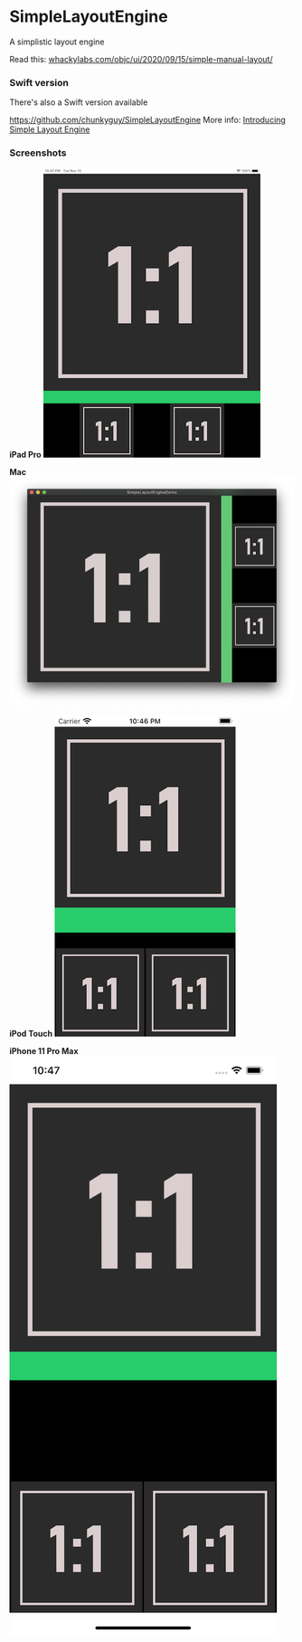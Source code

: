 # SimpleLayoutEngine

A simplistic layout engine

Read this: [whackylabs.com/objc/ui/2020/09/15/simple-manual-layout/](https://whackylabs.com/objc/ui/2020/09/15/simple-manual-layout/)

### Swift version

There's also a Swift version available

https://github.com/chunkyguy/SimpleLayoutEngine
More info: [Introducing Simple Layout Engine](https://medium.com/@chunkyguy/introducing-simple-layout-engine-7106a4981202)

### Screenshots

**iPad Pro**
![iPad screenshot](iPad_Pro.png)

**Mac**
![mac screenshot](mac.png)

**iPod Touch**
![iPod touch screenshot](iPod_Touch.png)

**iPhone 11 Pro Max**
![iPhone 11 screenshot](iPhone_11_Pro_Max.png)

